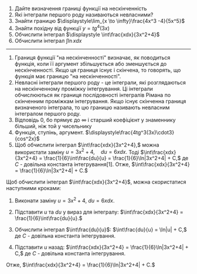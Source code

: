 1. Дайте визначення границі функції на нескінченність
2. Які інтеграли першого роду називаються невласними?
3. Знайти границю $\displaystyle\lim_{x \to \infty}\frac{4x^3 -4}{5x^5}$
4. Знайти похідну від функції $\displaystyle y=tg^4(3x)$
5. Обчислити інтеграл $\displaystyle \int\frac{xdx}{3x^2+4}$
6. Обчислити інтеграл $\displaystyle\int\ln xdx$

---

1. Границя функції "на нескінченності" визначає, як поводиться функція, коли її аргумент збільшується або зменшується до нескінченності. Якщо ця границя існує і скінчена, то говорять, що функція має границю "на нескінченності".
2. Невласні інтеграли першого роду - це інтеграли, які розглядаються на нескінченному проміжку інтегрування. Ці інтеграли обчислюються як границя послідовності інтегралів Рімана по скінченним проміжкам інтегрування. Якщо існує скінченна границя визначеного інтеграла, то цю границю називають невласним інтегралом першого роду.
3. Відповідь 0, бо прямує до $\infty$ і старший коефіцієнт у знаменнику більший, ніж той у чисельнику
4. Функція, ступінь, аргумент. $\displaystyle\frac{4tg^3(3x)\cdot3}{cos^2x}$
5. Щоб обчислити інтеграл $\int\frac{xdx}{3x^2+4},$ можна використати заміну $u = 3x^2+4, \quad du = 6x dx.$ Тоді $\int\frac{xdx}{3x^2+4} = \frac{1}{6}\int\frac{du}{u} = \frac{1}{6}\ln|3x^2+4| + C,$ де $C$ - довільна константа інтегрування[1]. Отже, $\int\frac{xdx}{3x^2+4} = \frac{1}{6}\ln|3x^2+4| + C.$

Щоб обчислити інтеграл $\int\frac{xdx}{3x^2+4}$, можна скористатися наступними кроками:

1. Виконати заміну $u = 3x^2+4$, $du = 6x dx$.

2. Підставити $u$ та $du$ у вираз для інтегралу: $\int\frac{xdx}{3x^2+4} = \frac{1}{6}\int\frac{du}{u}.$

3. Обчислити інтеграл $\int\frac{du}{u}$: $\int\frac{du}{u} = \ln|u| + C,$ де $C$ - довільна константа інтегрування.

4. Підставити $u$ назад: $\int\frac{xdx}{3x^2+4} = \frac{1}{6}\ln|3x^2+4| + C,$ де $C$ - довільна константа інтегрування.

Отже, $\int\frac{xdx}{3x^2+4} = \frac{1}{6}\ln|3x^2+4| + C.$
